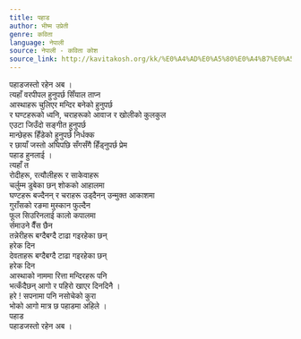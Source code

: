 ```yaml
---
title: पहाड
author: भीष्म उप्रेती
genre: कविता
language: नेपाली
source: नेपाली - कविता कोश
source_link: http://kavitakosh.org/kk/%E0%A4%AD%E0%A5%80%E0%A4%B7%E0%A5%8D%E0%A4%AE_%E0%A4%89%E0%A4%AA%E0%A5%8D%E0%A4%B0%E0%A5%87%E0%A4%A4%E0%A5%80
---
```


पहाडजस्तो रहेन अब ।  
त्यहाँ वरपीपल हुनुपर्छ सिँयाल ताप्न  
आस्थाहरू चुलिएर मन्दिर बनेको हुनुपर्छ  
र घण्टहरूको ध्वनि, चराहरूको आवाज र खोलीको कुलकुल  
एउटा जिउँदो सङ्गीत हुनुपर्छ  
मान्छेहरू हिँडेको हुनुपर्छ निर्धक्क  
र छायाँ जस्तो अघिपछि सँगसँगै हिँड्नुपर्छ प्रेम  
पहाड हुनलाई ।  
त्यहाँ त  
रोदीहरू, रत्यौलीहरू र साकेवाहरू  
चर्लुम्म डुबेका छन् शोकको आहालमा  
घण्टहरू बज्दैनन् र चराहरू उड्दैनन् उन्मुक्त आकाशमा  
गुराँसको रङमा मुस्कान फुल्दैन  
फूल सिउरिनलाई कालो कपालमा  
र्समाउने वैँस छैन  
तन्नेरीहरू बग्दैबग्दै टाढा गइरहेका छन्  
हरेक दिन  
देवताहरू बग्दैबग्दै टाढा गइरहेका छन्  
हरेक दिन  
आस्थाको नाममा रित्ता मन्दिरहरू पनि  
भत्कँदैछन् आगो र पहिरो खाएर दिनदिनै ।  
हरे ! सपनामा पनि नसोचेको कुरा  
भोको आगो मात्र छ पहाडमा अहिले ।  
पहाड  
पहाडजस्तो रहेन अब ।
